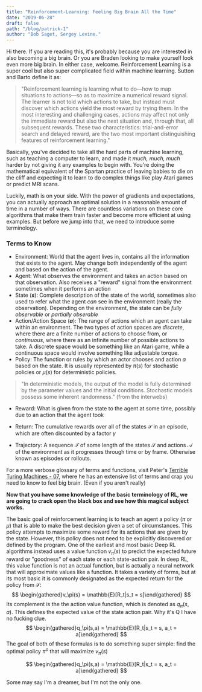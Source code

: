 ```yaml
---
title: "Reinforcement-Learning: Feeling Big Brain All the Time"
date: "2019-06-28"
draft: false
path: "/blog/patrick-1"
author: "Bob Saget, Sergey Levine."
---
```


Hi there. If you are reading this, it's probably because you are interested in also becoming a big brain.
Or you are Braden looking to make yourself look even more big brain. In either case, welcome. Reinforcement Learning
is a super cool but also super complicated field within machine learning. Sutton and Barto define it as:

>"Reinforcement learning is learning what to do—how to map situations to actions—so as to maximize a numerical reward signal. The learner is not told which actions to take, but instead must discover which actions yield the most reward by trying them. In the most interesting and challenging cases, actions may affect not only the immediate
reward but also the next situation and, through that, all subsequent rewards. These two characteristics: trial-and-error search and delayed reward, are the two most important distinguishing features of reinforcement learning."

Basically, you've decided to take all the hard parts of machine learning, such as teaching a computer to learn, and made it *much, much, much* harder by not giving it any examples to begin with. You're doing the mathematical equivalent of the Spartan practice of leaving babies to die on the cliff and expecting it to learn to do complex things like play Atari games or predict MRI scans.

Luckily, math is on your side. With the power of gradients and expectations, you can actually approach an optimal solution in a reasonable amount of time in a number of ways. There are countless variations on these core algorithms that make them train faster and become more efficient at using examples. But before we jump into that, we need to introduce some terminology.

### Terms to Know

-  Environment: World that the agent lives in, contains all the information that exists to the agent. May change both independently of the agent and based on the action of the agent.
-  Agent: What observes the environment and takes an action based on that observation. Also receives a "reward" signal from the environment sometimes when it performs an action
-  State (**_s_**): Complete description of the state of the world, sometimes also used to refer what the agent *can* see in the environment (really the observation). Depending on the environment, the state can be *fully observable* or *partially obserable*
-  Action/Action Space (**_a_**): The range of actions which an agent can take within an environment. The two types of action spaces are _discrete_, where there are a finite number of actions to choose from, or _continuous_, where there as an infinite number of possible actions to take. A discrete space would be something like an Atari game, while a continuous space would involve something like adjustable torque.
-  Policy: The function or rules by which an actor chooses and action _a_ based on the state. It is usually represented by $\pi$(_s_) for stochastic policies or $\mu$(_s_) for deterministic policies.
 >"In deterministic models, the output of the model is fully determined by the parameter values and the initial conditions. Stochastic models possess some inherent randomness." (from the interwebs)

- Reward: What is given from the state to the agent at some time, possibly due to an action that the agent took
- Return: The cumulative rewards over all of the states $\mathcal{S}$ in an episode, which are often discounted by a factor $\gamma$

-  Trajectory: A sequence $\mathcal{T}$ of some length of the states $\mathcal{S}$ and actions $\mathcal{A}$ of the environment as it progresses through time or by frame. Otherwise known as episodes or rollouts.

For a more verbose glossary of terms and functions, visit Peter's [Terrible Turing Machines - 07](https://murphypone.github.io/intern-blog/blog/peter-7), where he has an extensive list of terms and crap you need to know to feel big brain. (Even if you aren't really)


**Now that you have some knowledge of the basic terminology of RL, we are going to crack open the black box and see how this magical subject works.**

The basic goal of reinforcement learning is to teach an agent a policy ($\pi$ or $\mu$) that is able to make the best decision given a set of circumstances. This policy attempts to maximize some reward for its actions that are given by the state. However, this policy does not need to be explicitly discovered or defined by the program. One of the earliest and most basic Deep RL algorithms instead uses a value function $v_\pi(s)$ to predict the expected future reward or "goodness" of each state or each state-action pair. In deep RL, this value function is not an actual function, but is actually a neural network that will approximate values like a function. It takes a variety of forms, but at its most basic it is commonly designated as the expected return for the policy from $\mathcal{S}$:
$$
\begin{gathered}v_\pi(s) = \mathbb{E}[R_t|s_t = s]\end{gathered}
$$
Its complement is the the action value function, which is denoted as $q_\pi(s,a)$. This defines the expected value of the state action pair. Why it's Q I have no fucking clue.
$$
\begin{gathered}q_\pi(s,a) = \mathbb{E}[R_t|s_t = s, a_t = a]\end{gathered}
$$
The goal of both of these formulas is to do something super simple: find the optimal policy $\pi^o$ that will maximize $v_\pi(s)$

$$
\begin{gathered}q_\pi(s,a) = \mathbb{E}[R_t|s_t = s, a_t = a]\end{gathered}
$$


Some may say I'm a dreamer, but I'm not the only one.
